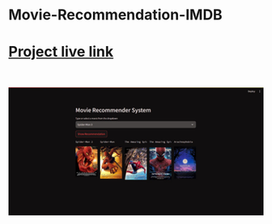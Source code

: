 # Movie-Recommendation-IMDB


# [Project live link](https://movie-recommendation-system-owskar.streamlit.app/)<br><br>


![alt text](https://github.com/Owskar/Movie-Recommendation-IMDB/blob/main/movie.jpg)

